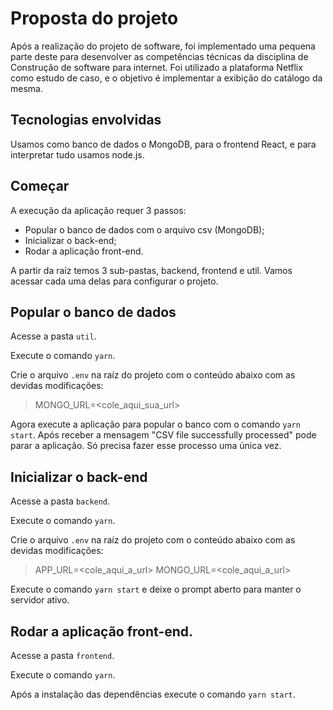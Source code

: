 # Proposta do projeto

Após a realização do projeto de software, foi implementado uma pequena parte deste para desenvolver as competências técnicas da disciplina de Construção de software para internet.
Foi utilizado a plataforma Netflix como estudo de caso, e o objetivo é implementar a exibição do catálogo da mesma.

## Tecnologias envolvidas

Usamos como banco de dados o MongoDB, para o frontend React, e para interpretar tudo usamos node.js.

## Começar

A execução da aplicação requer 3 passos:

- Popular o banco de dados com o arquivo csv (MongoDB);
- Inicializar o back-end;
- Rodar a aplicação front-end.

A partir da raíz temos 3 sub-pastas, backend, frontend e util. Vamos acessar cada uma delas para configurar o projeto.

## Popular o banco de dados  

Acesse a pasta `util`.

Execute o comando `yarn`. 

Crie o arquivo `.env` na raíz do projeto com o conteúdo abaixo com as devidas modificações:
> MONGO_URL=<cole_aqui_sua_url>

Agora execute a aplicação para popular o banco com o comando `yarn start`. Após receber a mensagem "CSV file successfully processed" pode parar a aplicação. Só precisa fazer esse processo uma única vez.

## Inicializar o back-end

Acesse a pasta `backend`.

Execute o comando `yarn`. 

Crie o arquivo `.env` na raíz do projeto com o conteúdo abaixo com as devidas modificações:
> APP_URL=<cole_aqui_a_url>
> MONGO_URL=<cole_aqui_a_url>

Execute o comando `yarn start` e deixe o prompt aberto para manter o servidor ativo.

## Rodar a aplicação front-end.

Acesse a pasta `frontend`.

Execute o comando `yarn`.

Após a instalação das dependências execute o comando `yarn start`.



